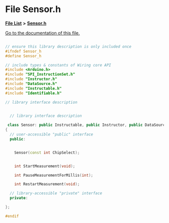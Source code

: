 
# File Sensor.h

[**File List**](files.md) **>** [**Sensor.h**](_sensor_8h.md)

[Go to the documentation of this file.](_sensor_8h.md) 


````cpp

// ensure this library description is only included once
#ifndef Sensor_h
#define Sensor_h

// include types & constants of Wiring core API
#include <Arduino.h>
#include "SPI_InstructionSet.h"
#include "Instructor.h"
#include "DataSource.h"
#include "Instructable.h"
#include "Identifiable.h"

// library interface description
  

  // library interface description

 class Sensor: public Instructable, public Instructor, public DataSource, public Identifiable
{
  // user-accessible "public" interface
  public:


    Sensor(const int ChipSelect);


    int StartMeasurement(void);

    int PauseMeasurementForMillis(int);

    int RestartMeasurement(void);

  // library-accessible "private" interface
  private:

};

#endif
````

